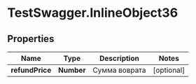 # TestSwagger.InlineObject36

## Properties

Name | Type | Description | Notes
------------ | ------------- | ------------- | -------------
**refundPrice** | **Number** | Сумма воврата | [optional] 


